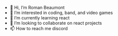 - 👋 Hi, I’m Roman Beaumont
- 👀 I’m interested in coding, band, and video games
- 🌱 I’m currently learning react
- 💞️ I’m looking to collaborate on react projects
- 📫 How to reach me discord


<!---
romanbeaumont07/romanbeaumont07 is a ✨ special ✨ repository because its `README.md` (this file) appears on your GitHub profile.
You can click the Preview link to take a look at your changes.
--->
